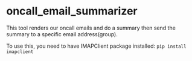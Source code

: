 # oncall_email_summarizer


This tool renders our oncall emails and do a summary then send the summary to a specific email address(group).


To use this, you need to have IMAPClient package installed:
```pip install imapclient```

